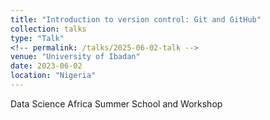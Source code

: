 ```yaml
---
title: "Introduction to version control: Git and GitHub"
collection: talks
type: "Talk"
<!-- permalink: /talks/2025-06-02-talk -->
venue: "University of Ibadan"
date: 2023-06-02
location: "Nigeria"
---
```


Data Science Africa Summer School and Workshop
